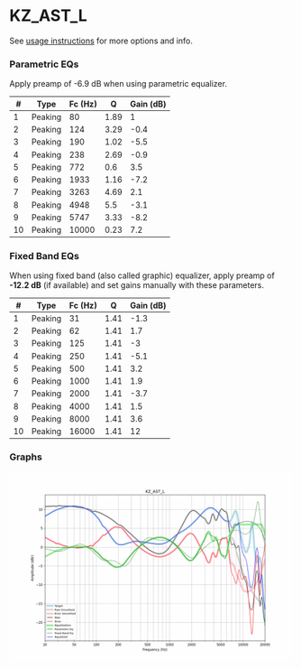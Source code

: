 # KZ_AST_L
See [usage instructions](https://github.com/jaakkopasanen/AutoEq#usage) for more options and info.

### Parametric EQs
Apply preamp of -6.9 dB when using parametric equalizer.

|   # | Type    |   Fc (Hz) |    Q |   Gain (dB) |
|-----|---------|-----------|------|-------------|
|   1 | Peaking |        80 | 1.89 |         1   |
|   2 | Peaking |       124 | 3.29 |        -0.4 |
|   3 | Peaking |       190 | 1.02 |        -5.5 |
|   4 | Peaking |       238 | 2.69 |        -0.9 |
|   5 | Peaking |       772 | 0.6  |         3.5 |
|   6 | Peaking |      1933 | 1.16 |        -7.2 |
|   7 | Peaking |      3263 | 4.69 |         2.1 |
|   8 | Peaking |      4948 | 5.5  |        -3.1 |
|   9 | Peaking |      5747 | 3.33 |        -8.2 |
|  10 | Peaking |     10000 | 0.23 |         7.2 |

### Fixed Band EQs
When using fixed band (also called graphic) equalizer, apply preamp of **-12.2 dB** (if available) and set gains manually with these parameters.

|   # | Type    |   Fc (Hz) |    Q |   Gain (dB) |
|-----|---------|-----------|------|-------------|
|   1 | Peaking |        31 | 1.41 |        -1.3 |
|   2 | Peaking |        62 | 1.41 |         1.7 |
|   3 | Peaking |       125 | 1.41 |        -3   |
|   4 | Peaking |       250 | 1.41 |        -5.1 |
|   5 | Peaking |       500 | 1.41 |         3.2 |
|   6 | Peaking |      1000 | 1.41 |         1.9 |
|   7 | Peaking |      2000 | 1.41 |        -3.7 |
|   8 | Peaking |      4000 | 1.41 |         1.5 |
|   9 | Peaking |      8000 | 1.41 |         3.6 |
|  10 | Peaking |     16000 | 1.41 |        12   |

### Graphs
![](./KZ_AST_L.png)
